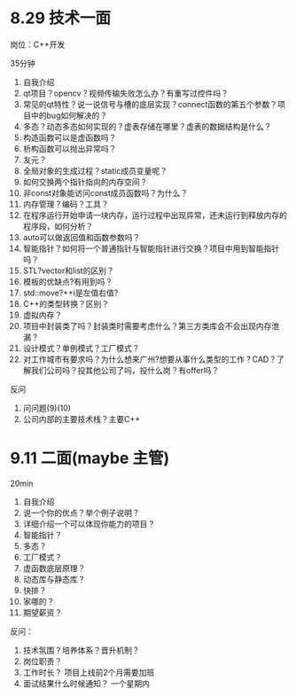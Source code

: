 # 8.29 技术一面 

岗位：C++开发

35分钟

1. 自我介绍
2. qt项目？opencv？视频传输失败怎么办？有重写过控件吗？
3. 常见的qt特性？说一说信号与槽的底层实现？connect函数的第五个参数？项目中的bug如何解决的？
4. 多态？动态多态如何实现的？虚表存储在哪里？虚表的数据结构是什么？
5. 构造函数可以是虚函数吗？
6. 析构函数可以抛出异常吗？
7. 友元？
8. 全局对象的生成过程？static成员变量呢？
9. 如何交换两个指针指向的内存空间？
10. 非const对象能访问const成员函数吗？为什么？
11. 内存管理？编码？工具？
12. 在程序运行开始申请一块内存，运行过程中出现异常，还未运行到释放内存的程序段，如何分析？
13. auto可以做返回值和函数参数吗？
14. 智能指针？如何将一个普通指针与智能指针进行交换？项目中用到智能指针吗？
15. STL?vector和list的区别？
16. 模板的优缺点?有用到吗？
17. std::move?++i是左值右值?
18. C++的类型转换？区别？
19. 虚拟内存？
20. 项目中封装类了吗？封装类时需要考虑什么？第三方类库会不会出现内存泄漏？
21. 设计模式？单例模式？工厂模式？
22. 对工作城市有要求吗？为什么想来广州?想要从事什么类型的工作？CAD？了解我们公司吗？投其他公司了吗，投什么岗？有offer吗？

反问

1. 问问题(9)(10)
2. 公司内部的主要技术栈？主要C++

# 9.11 二面(maybe 主管)

20min

1.  自我介绍
2.  说一个你的优点？举个例子说明？
3.  详细介绍一个可以体现你能力的项目？
4.  智能指针？
5.  多态？
6.  工厂模式？
7.  虚函数底层原理？
8.  动态库与静态库？
9.  快排？
10.  家哪的？
11. 期望薪资？


反问：
1.  技术氛围？培养体系？晋升机制？
2.  岗位职责？
3.  工作时长？ 项目上线前2个月需要加班
4.  面试结果什么时候通知？ 一个星期内

